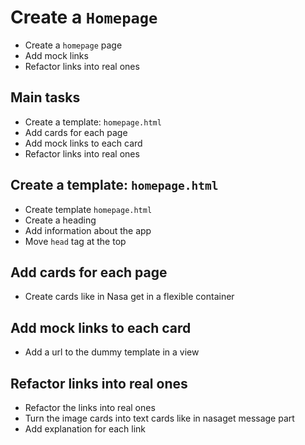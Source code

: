 # Create a `Homepage`

- Create a `homepage` page
- Add mock links
- Refactor links into real ones

## Main tasks

- Create a template: `homepage.html`
- Add cards for each page
- Add mock links to each card
- Refactor links into real ones

## Create a template: `homepage.html`

- Create template `homepage.html`
- Create a heading
- Add information about the app
- Move `head` tag at the top

## Add cards for each page

- Create cards like in Nasa get in a flexible container

## Add mock links to each card

- Add a url to the dummy template in a view

## Refactor links into real ones

- Refactor the links into real ones
- Turn the image cards into text cards like in nasaget message part
- Add explanation for each link
